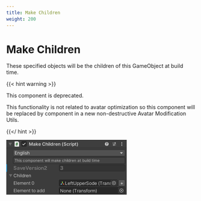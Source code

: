 ```yaml
---
title: Make Children
weight: 200
---
```


# Make Children

These specified objects will be the children of this GameObject at build time.

{{< hint warning >}}

This component is deprecated.

This functionality is not related to avatar optimization so this component will be replaced by component in a new non-destructive Avatar Modification Utils.

{{</ hint >}}

![component.png](component.png)
